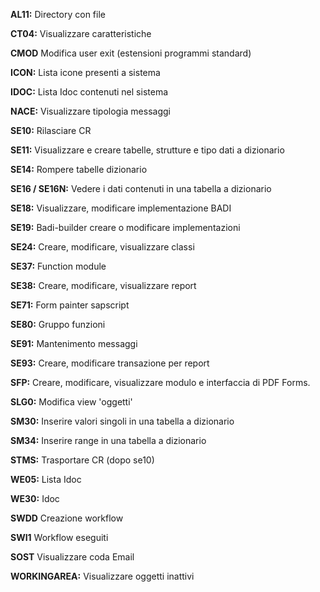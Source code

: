 **AL11:** Directory con file

**CT04:** Visualizzare caratteristiche

**CMOD** Modifica user exit (estensioni programmi standard)

**ICON:** Lista icone presenti a sistema

**IDOC:** Lista Idoc contenuti nel sistema

**NACE:** Visualizzare tipologia messaggi

**SE10:** Rilasciare CR

**SE11:** Visualizzare e creare tabelle, strutture e tipo dati a dizionario

**SE14:**  Rompere tabelle dizionario

**SE16 / SE16N:** Vedere i dati contenuti in una tabella a dizionario

**SE18:** Visualizzare, modificare implementazione BADI 

**SE19:** Badi-builder creare o modificare implementazioni

**SE24:** Creare, modificare, visualizzare classi

**SE37:** Function module

**SE38:** Creare, modificare, visualizzare report

**SE71:** Form painter sapscript

**SE80:** Gruppo funzioni

**SE91:**  Mantenimento messaggi

**SE93:** Creare, modificare transazione per report

**SFP:** Creare, modificare, visualizzare modulo e interfaccia di PDF Forms.

**SLG0:** Modifica view 'oggetti'

**SM30:** Inserire valori singoli in una tabella a dizionario

**SM34:** Inserire range in una tabella a dizionario

**STMS:** Trasportare CR (dopo se10)

**WE05:** Lista Idoc

**WE30:** Idoc

**SWDD** Creazione workflow

**SWI1** Workflow eseguiti

**SOST** Visualizzare coda Email

**WORKINGAREA:** Visualizzare oggetti inattivi
